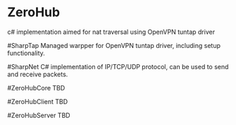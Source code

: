 # ZeroHub
c# implementation aimed for nat traversal using OpenVPN tuntap driver

#SharpTap
Managed warpper for OpenVPN tuntap driver, including setup functionality.

#SharpNet
C# implementation of IP/TCP/UDP protocol, can be used to send and receive packets.

#ZeroHubCore
TBD

#ZeroHubClient
TBD

#ZeroHubServer
TBD
